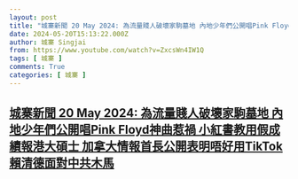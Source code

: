 ```yaml
---
layout: post
title: "城寨新聞 20 May 2024: 為流量賤人破壞家駒墓地 內地少年們公開唱Pink Floyd神曲惹禍 小紅書教用假成績報港大碩士 加拿大情報首長公開表明唔好用TikTok  賴清德面對中共木馬"
date: 2024-05-20T15:13:22.000Z
author: 城寨 Singjai
from: https://www.youtube.com/watch?v=ZxcsWn4IW1Q
tags: [ 城寨 ]
comments: True
categories: [ 城寨 ]
---
```

<!--1716218002000-->
[城寨新聞 20 May 2024: 為流量賤人破壞家駒墓地 內地少年們公開唱Pink Floyd神曲惹禍 小紅書教用假成績報港大碩士 加拿大情報首長公開表明唔好用TikTok  賴清德面對中共木馬](https://www.youtube.com/watch?v=ZxcsWn4IW1Q)
------

<div>

</div>
